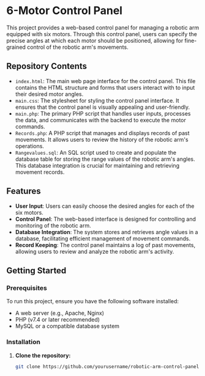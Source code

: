 # 6-Motor Control Panel

This project provides a web-based control panel for managing a robotic arm equipped with six motors. Through this control panel, users can specify the precise angles at which each motor should be positioned, allowing for fine-grained control of the robotic arm's movements.

## Repository Contents

- `index.html`: The main web page interface for the control panel. This file contains the HTML structure and forms that users interact with to input their desired motor angles.
- `main.css`: The stylesheet for styling the control panel interface. It ensures that the control panel is visually appealing and user-friendly.
- `main.php`: The primary PHP script that handles user inputs, processes the data, and communicates with the backend to execute the motor commands.
- `Records.php`: A PHP script that manages and displays records of past movements. It allows users to review the history of the robotic arm's operations.
- `Rangevalues.sql`: An SQL script used to create and populate the database table for storing the range values of the robotic arm's angles. This database integration is crucial for maintaining and retrieving movement records.

## Features

- **User Input**: Users can easily choose the desired angles for each of the six motors.
- **Control Panel**: The web-based interface is designed for controlling and monitoring of the robotic arm.
- **Database Integration**: The system stores and retrieves angle values in a database, facilitating efficient management of movement commands.
- **Record Keeping**: The control panel maintains a log of past movements, allowing users to review and analyze the robotic arm's activity.

## Getting Started

### Prerequisites

To run this project, ensure you have the following software installed:

- A web server (e.g., Apache, Nginx)
- PHP (v7.4 or later recommended)
- MySQL or a compatible database system

### Installation

1. **Clone the repository:**

   ```sh
   git clone https://github.com/yourusername/robotic-arm-control-panel.git
